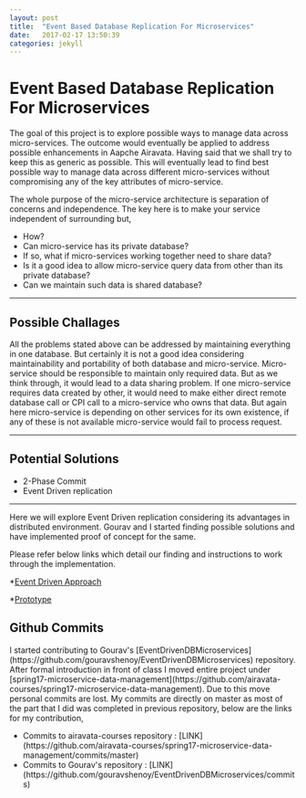 ```yaml
---
layout: post
title:  "Event Based Database Replication For Microservices"
date:   2017-02-17 13:50:39
categories: jekyll
---
```


<h1>Event Based Database Replication For Microservices</h1>

<p>The goal of this project is to explore possible ways to manage data across micro-services. The outcome would eventually be applied to address possible enhancements in Aapche Airavata. Having said that we shall try to keep this as generic as possible. This will eventually lead to find best possible way to manage data across different micro-services without compromising any of the key attributes of micro-service.</p>

<p>The whole purpose of the micro-service architecture is separation of concerns and independence. The key here is to make your service independent of surrounding but,</p>


<ul>
<li>How?</li>
<li>Can micro-service has its private database?</li>
<li>If so, what if micro-services working together need to share data?</li>
<li>Is it a good idea to allow micro-service query data from other than its private database?</li>
<li>Can we maintain such data is shared database?</li>
</ul>

<hr />

<h2>Possible Challages</h2>

<p>All the problems stated above can be addressed by maintaining everything in one database. But certainly it is not a good idea considering maintainability and portability of both database and micro-service. Micro-service should be responsible to maintain only required data. But as we think through, it would lead to a data sharing problem. If one micro-service requires data created by other, it would need to make either direct remote database call or CPI call to a micro-service who owns that data. But again here micro-service is depending on other services for its own existence, if any of these is not available micro-service would fail to process request.</p>

<hr />

<h2>Potential Solutions</h2>
<ul>
<li>2-Phase Commit</li>
<li>Event Driven replication</li>
</ul>

<hr />

<p>Here we will explore Event Driven replication considering its advantages in distributed environment. Gourav and I started finding possible solutions and have implemented proof of concept for the same.</p>
<p>Please refer below links which detail our finding and instructions to work through the implementation.</p>


*[Event Driven Approach](https://github.com/airavata-courses/spring17-microservice-data-management/wiki/An-Event-Driven-Architecture-Explained)   

*[Prototype](https://github.com/airavata-courses/spring17-microservice-data-management/wiki/Event-Driven-DB:-Steps-to-Run-Prototype)


<h2>Github Commits</h2>
<p>I started contributing to Gourav's [EventDrivenDBMicroservices](https://github.com/gouravshenoy/EventDrivenDBMicroservices) repository. After formal introduction in front of class I moved entire project under [spring17-microservice-data-management](https://github.com/airavata-courses/spring17-microservice-data-management). Due to this move personal commits are lost. My commits are directly on master as most of the part that I did was completed in previous repository, below are the links for my contribution,</p>

<ul>
<li>Commits to airavata-courses repository : [LINK](https://github.com/airavata-courses/spring17-microservice-data-management/commits/master)</li>
<li>Commits to Gourav's repository : [LINK](https://github.com/gouravshenoy/EventDrivenDBMicroservices/commits)</li>
</ul>
